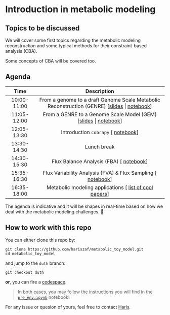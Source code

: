 # Introduction in metabolic modeling

## Topics to be discussed

We will cover some first topics regarding the metabolic modeling reconstruction and
some typical methods for their constraint-based analysis (CBA). 

Some concepts of CBA will be covered too. 


## Agenda

|    Time     |                           Description                            |
|:-----------:|:----------------------------------------------------------------:|
| 10:00-11:00 | From a genome to a draft Genome Scale Metabolic Reconstruction (GENRE)  [[slides](https://docs.google.com/presentation/d/1w0fhaz9G74UtEp7qEqdKYbYJpboj_SXjU-J2IxFrlhs/edit?usp=sharing) \| [notebook](./Antony2025/reconstructingDraftGSMMs.ipynb)] |
| 11:05-12:00 | From a GENRE to a Genome Scale Model (GEM) [[slides]() \| [notebook]()] |
| 12:05-13:30 | Introduction `cobrapy`  [ [notebook](./Antony2025/introductionToCOBRApy.ipynb)] |
| 13:30-14:30 | Lunch break                                                      |
| 14:30-15:30 | Flux Balance Analysis (FBA)   [ [notebook](./Antony2025/computationalMethods.ipynb#FBA)] |
| 15:35-16:30 | Flux Variability Analysis (FVA) & Flux Sampling    [ [notebook]()] |
| 16:35-18:00 | Metabolic modeling applications  [ [list of cool papers](https://docs.google.com/presentation/d/1mEi3MnA62Jjuz-gi8490Hy-NDIzexRPQSEFOJJpAhag/edit?usp=sharing)] |


The agenda is indicative and it will be shapes in real-time based on how we deal with the metabolic modeling challenges. :rocket:


## How to work with this repo 

You can either clone this repo by: 


    git clone https://github.com/hariszaf/metabolic_toy_model.git
    cd metabolic_toy_model

and jump to the `duth` branch:

    git checkout duth


**or**, you can fire a [codespace](https://github.com/features/codespaces). 


> In both cases, you may follow the instructions you will find in the [`pre_env.ipynb`](./prep_env.ipynb) notebook!


For any issue or quesion of yours, feel free to contact [Haris](mailto:haris.zafeiropoulos@kuleuven.be).


